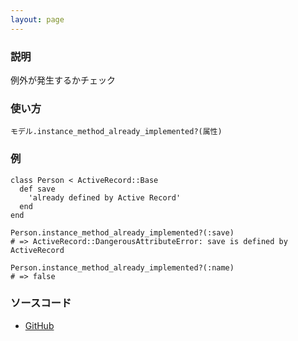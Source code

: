 ```yaml
---
layout: page
---
```

### 説明
例外が発生するかチェック

### 使い方
    モデル.instance_method_already_implemented?(属性)

### 例
    class Person < ActiveRecord::Base
      def save
        'already defined by Active Record'
      end
    end

    Person.instance_method_already_implemented?(:save)
    # => ActiveRecord::DangerousAttributeError: save is defined by ActiveRecord

    Person.instance_method_already_implemented?(:name)
    # => false

### ソースコード
* [GitHub](https://github.com/rails/rails/blob/08576b94ad4f19dfc368619d7751e211d23dcad8/activerecord/lib/active_record/attribute_methods.rb#L113)